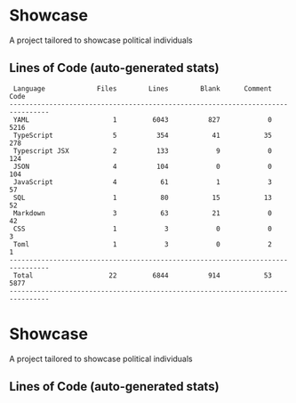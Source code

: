 # Showcase

A project tailored to showcase political individuals

## Lines of Code (auto-generated stats)

```txt<br>--------------------------------------------------------------------------------
 Language             Files        Lines        Blank      Comment         Code
--------------------------------------------------------------------------------
 YAML                     1         6043          827            0         5216
 TypeScript               5          354           41           35          278
 Typescript JSX           2          133            9            0          124
 JSON                     4          104            0            0          104
 JavaScript               4           61            1            3           57
 SQL                      1           80           15           13           52
 Markdown                 3           63           21            0           42
 CSS                      1            3            0            0            3
 Toml                     1            3            0            2            1
--------------------------------------------------------------------------------
 Total                   22         6844          914           53         5877
--------------------------------------------------------------------------------
```

# Showcase

A project tailored to showcase political individuals

## Lines of Code (auto-generated stats)
